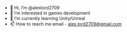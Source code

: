 - 👋 Hi, I’m @alexlord2709
- 👀 I’m interested in games development
- 🌱 I’m currently learning Unity/Unreal
- 📫 How to reach me email - alex.lord2709@gmail.com

<!---
alexlord2709/alexlord2709 is a ✨ special ✨ repository because its `README.md` (this file) appears on your GitHub profile.
You can click the Preview link to take a look at your changes.
--->
